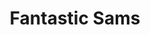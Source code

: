 ---
title: "Fantastic Sams"
url: /saint-louis-park/fantastic-sams-cedar-lake-road/
shop: Friseur
---